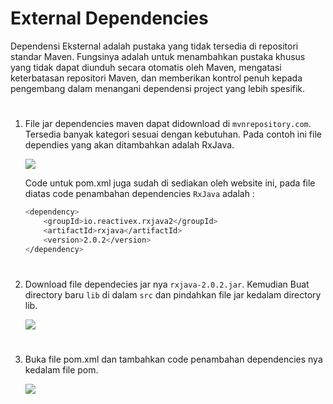 # External Dependencies
Dependensi Eksternal adalah pustaka yang tidak tersedia di repositori standar Maven. Fungsinya adalah untuk menambahkan pustaka khusus yang tidak dapat diunduh secara otomatis oleh Maven, mengatasi keterbatasan repositori Maven, dan memberikan kontrol penuh kepada pengembang dalam menangani dependensi project yang lebih spesifik.
#
1. File jar dependencies maven dapat didownload di `mvnrepository.com`. Tersedia banyak kategori sesuai dengan kebutuhan. Pada contoh ini file dependies yang akan ditambahkan adalah RxJava.

    ![](https://iili.io/J9004QS.png)

    Code untuk pom.xml juga sudah di sediakan oleh website ini, pada file diatas code penambahan dependencies `RxJava` adalah : 
    ```sh
    <dependency>
        <groupId>io.reactivex.rxjava2</groupId>
        <artifactId>rxjava</artifactId>
        <version>2.0.2</version>
    </dependency>
    ```
#
2. Download file dependecies jar nya `rxjava-2.0.2.jar`. Kemudian Buat directory baru `lib` di dalam `src` dan pindahkan file jar kedalam directory lib.

    ![](https://iili.io/J90l8zB.png)

#
3. Buka file pom.xml dan tambahkan code penambahan dependencies nya kedalam file pom.

    ![](https://iili.io/J90GO41.png)

